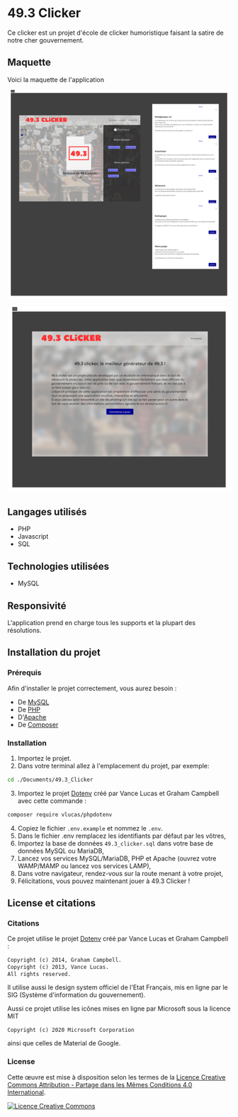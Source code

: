 # 49.3 Clicker

Ce clicker est un projet d'école de clicker humoristique faisant la satire de notre cher gouvernement.

## Maquette

Voici la maquette de l'application

![clicker.php : ](media/img/clicker.svg)

![index.php : ](media/img/index.svg)

## Langages utilisés

- PHP
- Javascript
- SQL

## Technologies utilisées 

- MySQL

## Responsivité

L'application prend en charge tous les supports et la plupart des résolutions.

## Installation du projet

### Prérequis

Afin d'installer le projet correctement, vous aurez besoin : 
- De [MySQL](https://www.mysql.com/fr/downloads/)
- De [PHP](https://www.php.net/downloads)
- D'[Apache](https://httpd.apache.org/download.cgi)
- De [Composer](https://getcomposer.org/download)

### Installation

1. Importez le projet.
2. Dans votre terminal allez à l'emplacement du projet, par exemple: 
 
```bash
cd ./Documents/49.3_Clicker
```

3. Importez le projet [Dotenv](https://github.com/vlucas/phpdotenv) créé par Vance Lucas et Graham Campbell avec cette commande : 

```bash
composer require vlucas/phpdotenv
```

4. Copiez le fichier `.env.example` et nommez le `.env`.
5. Dans le fichier .env remplacez les identifiants par défaut par les vôtres,
6. Importez la base de données `49.3_clicker.sql` dans votre base de données MySQL ou MariaDB, 
7. Lancez vos services MySQL/MariaDB, PHP et Apache (ouvrez votre WAMP/MAMP ou lancez vos services LAMP),
8.  Dans votre navigateur, rendez-vous sur la route menant à votre projet, 
9.  Félicitations, vous pouvez maintenant jouer à 49.3 Clicker !

## License et citations

### Citations

Ce projet utilise le projet [Dotenv](https://github.com/vlucas/phpdotenv) créé par Vance Lucas et Graham Campbell :
```
Copyright (c) 2014, Graham Campbell.
Copyright (c) 2013, Vance Lucas.
All rights reserved.
```

Il utilise aussi le design system officiel de l'Etat Français, mis en ligne par le SIG (Système d'information du gouvernement).

Aussi ce projet utilise les icônes mises en ligne par Microsoft sous la licence MIT 
```
Copyright (c) 2020 Microsoft Corporation
```

ainsi que celles de Material de Google.

### License

Cette œuvre est mise à disposition selon les termes de la
[Licence Creative Commons Attribution - Partage dans les Mêmes Conditions 4.0 International](http://creativecommons.org/licenses/by-sa/4.0/).

[![Licence Creative Commons](https://i.creativecommons.org/l/by-sa/4.0/88x31.png)](http://creativecommons.org/licenses/by-sa/4.0/)
